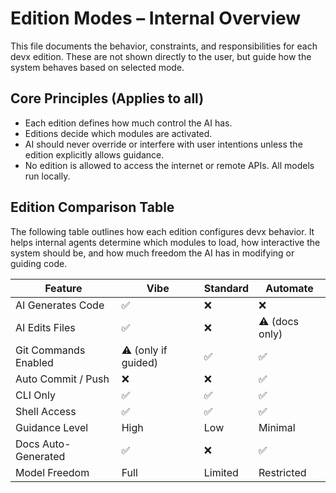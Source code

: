 # Edition Modes – Internal Overview

This file documents the behavior, constraints, and responsibilities for each devx edition. These are not shown directly to the user, but guide how the system behaves based on selected mode.

## Core Principles (Applies to all)

- Each edition defines how much control the AI has.
- Editions decide which modules are activated.
- AI should never override or interfere with user intentions unless the edition explicitly allows guidance.
- No edition is allowed to access the internet or remote APIs. All models run locally.

## Edition Comparison Table

The following table outlines how each edition configures devx behavior. It helps internal agents determine which modules to load, how interactive the system should be, and how much freedom the AI has in modifying or guiding code.

| Feature               | Vibe     | Standard | Automate |
|-----------------------|----------|----------|----------|
| AI Generates Code     | ✅        | ❌        | ❌        |
| AI Edits Files        | ✅        | ❌        | ⚠️ (docs only) |
| Git Commands Enabled  | ⚠️ (only if guided) | ✅ | ✅ |
| Auto Commit / Push    | ❌        | ❌        | ✅ |
| CLI Only              | ✅        | ✅        | ✅ |
| Shell Access          | ✅        | ✅        | ✅ |
| Guidance Level        | High     | Low       | Minimal  |
| Docs Auto-Generated   | ✅        | ❌        | ✅ |
| Model Freedom         | Full     | Limited   | Restricted |


